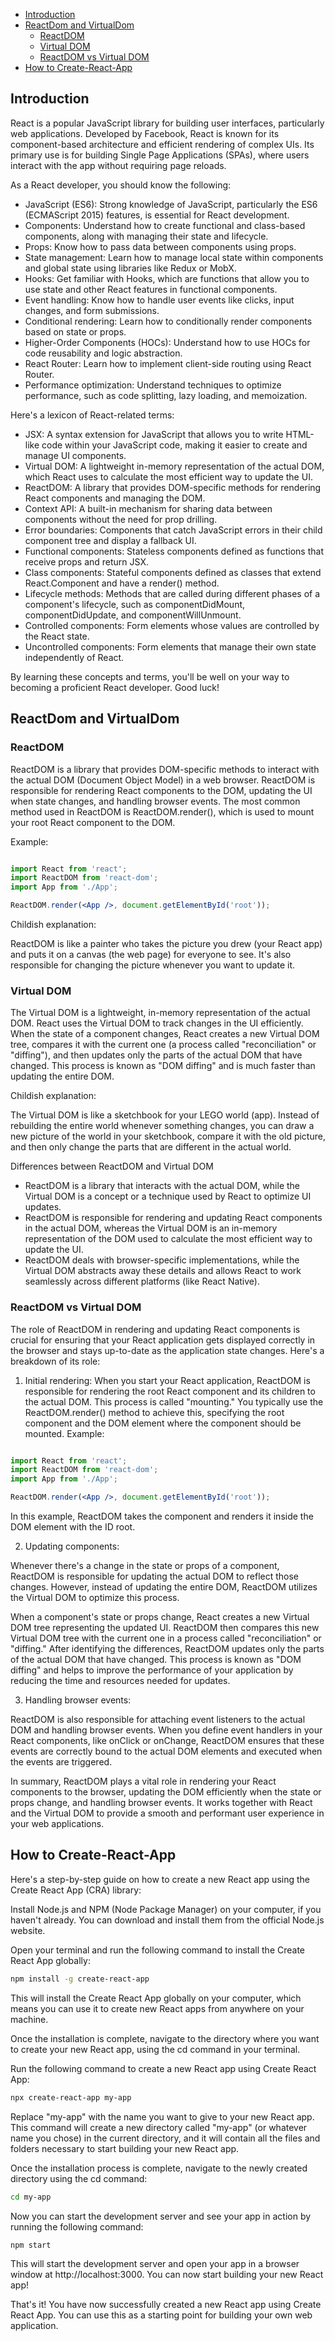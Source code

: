 

<!-- toc -->

- [Introduction](#introduction)
- [ReactDom and VirtualDom](#reactdom-and-virtualdom)
  * [ReactDOM](#reactdom)
  * [Virtual DOM](#virtual-dom)
  * [ReactDOM vs Virtual DOM](#reactdom-vs-virtual-dom)
- [How to Create-React-App](#how-to-create-react-app)

<!-- tocstop -->

## Introduction

React is a popular JavaScript library for building user interfaces, particularly web applications. Developed by Facebook, React is known for its component-based architecture and efficient rendering of complex UIs. Its primary use is for building Single Page Applications (SPAs), where users interact with the app without requiring page reloads.

As a React developer, you should know the following:

* JavaScript (ES6): Strong knowledge of JavaScript, particularly the ES6 (ECMAScript 2015) features, is essential for React development.
* Components: Understand how to create functional and class-based components, along with managing their state and lifecycle.
* Props: Know how to pass data between components using props.
* State management: Learn how to manage local state within components and global state using libraries like Redux or MobX.
* Hooks: Get familiar with Hooks, which are functions that allow you to use state and other React features in functional components.
* Event handling: Know how to handle user events like clicks, input changes, and form submissions.
* Conditional rendering: Learn how to conditionally render components based on state or props.
* Higher-Order Components (HOCs): Understand how to use HOCs for code reusability and logic abstraction.
* React Router: Learn how to implement client-side routing using React Router.
* Performance optimization: Understand techniques to optimize performance, such as code splitting, lazy loading, and memoization.

Here's a lexicon of React-related terms:

* JSX: A syntax extension for JavaScript that allows you to write HTML-like code within your JavaScript code, making it easier to create and manage UI components.
* Virtual DOM: A lightweight in-memory representation of the actual DOM, which React uses to calculate the most efficient way to update the UI.
* ReactDOM: A library that provides DOM-specific methods for rendering React components and managing the DOM.
* Context API: A built-in mechanism for sharing data between components without the need for prop drilling.
* Error boundaries: Components that catch JavaScript errors in their child component tree and display a fallback UI.
* Functional components: Stateless components defined as functions that receive props and return JSX.
* Class components: Stateful components defined as classes that extend React.Component and have a render() method.
* Lifecycle methods: Methods that are called during different phases of a component's lifecycle, such as componentDidMount, componentDidUpdate, and componentWillUnmount.
* Controlled components: Form elements whose values are controlled by the React state.
* Uncontrolled components: Form elements that manage their own state independently of React.

By learning these concepts and terms, you'll be well on your way to becoming a proficient React developer. Good luck!

## ReactDom and VirtualDom
### ReactDOM
ReactDOM is a library that provides DOM-specific methods to interact with the actual DOM (Document Object Model) in a web browser. ReactDOM is responsible for rendering React components to the DOM, updating the UI when state changes, and handling browser events. The most common method used in ReactDOM is ReactDOM.render(), which is used to mount your root React component to the DOM.

Example:

```jsx

import React from 'react';
import ReactDOM from 'react-dom';
import App from './App';

ReactDOM.render(<App />, document.getElementById('root'));
```
Childish explanation:

ReactDOM is like a painter who takes the picture you drew (your React app) and puts it on a canvas (the web page) for everyone to see. It's also responsible for changing the picture whenever you want to update it.

### Virtual DOM

The Virtual DOM is a lightweight, in-memory representation of the actual DOM. React uses the Virtual DOM to track changes in the UI efficiently. When the state of a component changes, React creates a new Virtual DOM tree, compares it with the current one (a process called "reconciliation" or "diffing"), and then updates only the parts of the actual DOM that have changed. This process is known as "DOM diffing" and is much faster than updating the entire DOM.

Childish explanation:

The Virtual DOM is like a sketchbook for your LEGO world (app). Instead of rebuilding the entire world whenever something changes, you can draw a new picture of the world in your sketchbook, compare it with the old picture, and then only change the parts that are different in the actual world.

Differences between ReactDOM and Virtual DOM

* ReactDOM is a library that interacts with the actual DOM, while the Virtual DOM is a concept or a technique used by React to optimize UI updates.
* ReactDOM is responsible for rendering and updating React components in the actual DOM, whereas the Virtual DOM is an in-memory representation of the DOM used to calculate the most efficient way to update the UI.
* ReactDOM deals with browser-specific implementations, while the Virtual DOM abstracts away these details and allows React to work seamlessly across different platforms (like React Native).

### ReactDOM vs Virtual DOM

The role of ReactDOM in rendering and updating React components is crucial for ensuring that your React application gets displayed correctly in the browser and stays up-to-date as the application state changes. Here's a breakdown of its role:

1. Initial rendering:
  When you start your React application, ReactDOM is responsible for rendering the root React component and its children to the actual DOM. This process is called "mounting." You typically use the ReactDOM.render() method to achieve this, specifying the root component and the DOM element where the component should be mounted.
  Example: 
  ```jsx
  
  import React from 'react';
  import ReactDOM from 'react-dom';
  import App from './App';
  
  ReactDOM.render(<App />, document.getElementById('root'));
  ```
  In this example, ReactDOM takes the <App /> component and renders it inside the DOM element with the ID root.

2. Updating components:

  Whenever there's a change in the state or props of a component, ReactDOM is responsible for updating the actual DOM to reflect those changes. However, instead of updating the entire DOM, ReactDOM utilizes the Virtual DOM to optimize this process.
  
  When a component's state or props change, React creates a new Virtual DOM tree representing the updated UI. ReactDOM then compares this new Virtual DOM tree with the current one in a process called "reconciliation" or "diffing." After identifying the differences, ReactDOM updates only the parts of the actual DOM that have changed. This process is known as "DOM diffing" and helps to improve the performance of your application by reducing the time and resources needed for updates.

3. Handling browser events:

  ReactDOM is also responsible for attaching event listeners to the actual DOM and handling browser events. When you define event handlers in your React components, like onClick or onChange, ReactDOM ensures that these events are correctly bound to the actual DOM elements and executed when the events are triggered.

In summary, ReactDOM plays a vital role in rendering your React components to the browser, updating the DOM efficiently when the state or props change, and handling browser events. It works together with React and the Virtual DOM to provide a smooth and performant user experience in your web applications.


## How to Create-React-App
Here's a step-by-step guide on how to create a new React app using the Create React App (CRA) library:

Install Node.js and NPM (Node Package Manager) on your computer, if you haven't already. You can download and install them from the official Node.js website.

Open your terminal and run the following command to install the Create React App globally:

```sh
npm install -g create-react-app
```

This will install the Create React App globally on your computer, which means you can use it to create new React apps from anywhere on your machine.

Once the installation is complete, navigate to the directory where you want to create your new React app, using the cd command in your terminal.

Run the following command to create a new React app using Create React App:


```sh
npx create-react-app my-app
```
Replace "my-app" with the name you want to give to your new React app. This command will create a new directory called "my-app" (or whatever name you chose) in the current directory, and it will contain all the files and folders necessary to start building your new React app.

Once the installation process is complete, navigate to the newly created directory using the cd command:


```sh
cd my-app
```

Now you can start the development server and see your app in action by running the following command:

```sh
npm start
```

This will start the development server and open your app in a browser window at http://localhost:3000. You can now start building your new React app!

That's it! You have now successfully created a new React app using Create React App. You can use this as a starting point for building your own web application.

